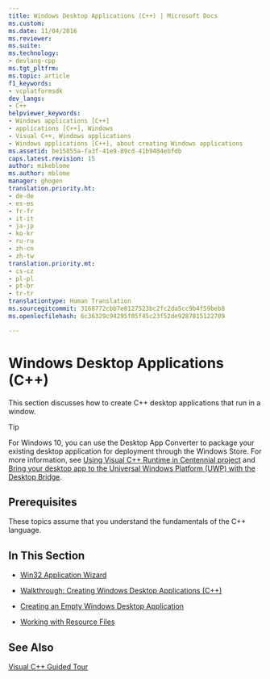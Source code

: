 ```yaml
---
title: Windows Desktop Applications (C++) | Microsoft Docs
ms.custom: 
ms.date: 11/04/2016
ms.reviewer: 
ms.suite: 
ms.technology:
- devlang-cpp
ms.tgt_pltfrm: 
ms.topic: article
f1_keywords:
- vcplatformsdk
dev_langs:
- C++
helpviewer_keywords:
- Windows applications [C++]
- applications [C++], Windows
- Visual C++, Windows applications
- Windows applications [C++], about creating Windows applications
ms.assetid: be15855a-fa3f-41e9-89cd-41b9484ebfdb
caps.latest.revision: 15
author: mikeblome
ms.author: mblome
manager: ghogen
translation.priority.ht:
- de-de
- es-es
- fr-fr
- it-it
- ja-jp
- ko-kr
- ru-ru
- zh-cn
- zh-tw
translation.priority.mt:
- cs-cz
- pl-pl
- pt-br
- tr-tr
translationtype: Human Translation
ms.sourcegitcommit: 3168772cbb7e8127523bc2fc2da5cc9b4f59beb8
ms.openlocfilehash: 6c36329c94295f05f45c23f52de9287815122709

---
```

# Windows Desktop Applications (C++)
This section discusses how to create C++ desktop applications that run in a window.  
> [!TIP]  
> For Windows 10, you can use the Desktop App Converter to package your existing desktop application for deployment through the Windows Store. For more information, see [Using Visual C++ Runtime in Centennial project](https://blogs.msdn.microsoft.com/vcblog/2016/07/07/using-visual-c-runtime-in-centennial-project) and [Bring your desktop app to the Universal Windows Platform (UWP) with the Desktop Bridge](https://msdn.microsoft.com/en-us/windows/uwp/porting/desktop-to-uwp-root).
  
## Prerequisites  
 These topics assume that you understand the fundamentals of the C++ language.  
  
## In This Section  
  
-   [Win32 Application Wizard](../windows/win32-application-wizard.md)  
  
-   [Walkthrough: Creating Windows Desktop Applications (C++)](../windows/walkthrough-creating-windows-desktop-applications-cpp.md)  
  
-   [Creating an Empty Windows Desktop Application](../windows/creating-an-empty-windows-desktop-application.md)  
  
-   [Working with Resource Files](../mfc/working-with-resource-files.md)  
  
## See Also  
 [Visual C++ Guided Tour](http://msdn.microsoft.com/en-us/499cb66f-7df1-45d6-8b6b-33d94fd1f17c)


<!--HONumber=Jan17_HO1-->


